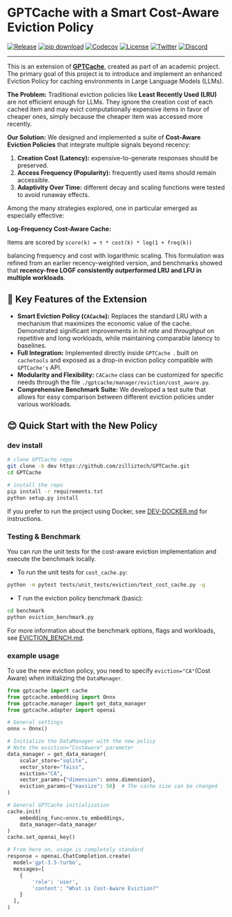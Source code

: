 # GPTCache with a Smart Cost-Aware Eviction Policy

[![Release](https://img.shields.io/pypi/v/gptcache?label=Release&color&logo=Python)](https://pypi.org/project/gptcache/)
[![pip download](https://img.shields.io/pypi/dm/gptcache.svg?color=bright-green&logo=Pypi)](https://pypi.org/project/gptcache/)
[![Codecov](https://img.shields.io/codecov/c/github/zilliztech/GPTCache/dev?label=Codecov&logo=codecov&token=E30WxqBeJJ)](https://codecov.io/gh/zilliztech/GPTCache)
[![License](https://img.shields.io/badge/License-MIT-blue.svg)](https://opensource.org/license/mit/)
[![Twitter](https://img.shields.io/twitter/url/https/twitter.com/zilliz_universe.svg?style=social&label=Follow%20%40Zilliz)](https://twitter.com/zilliz_universe)
[![Discord](https://img.shields.io/discord/1092648432495251507?label=Discord&logo=discord)](https://discord.gg/Q8C6WEjSWV)

---

This is an extension of **[GPTCache](https://github.com/zilliztech/GPTCache)**, created as part of an academic project. The primary goal of this project is to introduce and implement an enhanced Eviction Policy for caching environments in Large Language Models (LLMs).

**The Problem:** Traditional eviction policies like **Least Recently Used (LRU)** are not efficient enough for LLMs. They ignore the creation cost of each cached item and may evict computationally expensive items in favor of cheaper ones, simply because the cheaper item was accessed more recently.

**Our Solution:** We designed and implemented a suite of **Cost-Aware Eviction Policies** that integrate multiple signals beyond recency:

1. **Creation Cost (Latency):** expensive-to-generate responses should be preserved.
2. **Access Frequency (Popularity):** frequently used items should remain accessible.
3. **Adaptivity Over Time:** different decay and scaling functions were tested to avoid runaway effects.

Among the many strategies explored, one in particular emerged as especially effective:

**Log-Frequency Cost-Aware Cache:**

Items are scored by `score(k) = τ * cost(k) * log(1 + freq(k))`

balancing frequency and cost with logarithmic scaling.
This formulation was refined from an earlier recency-weighted version, and benchmarks showed that **recency-free LOGF consistently outperformed LRU and LFU in multiple workloads**.

## 🚀 Key Features of the Extension

* **Smart Eviction Policy (`CACache`):** Replaces the standard LRU with a mechanism that maximizes the economic value of the cache. Demonstrated significant improvements in *hit rate* and *throughput* on repetitive and long workloads, while maintaining comparable latency to baselines.
* **Full Integration:** Implemented directly inside `GPTCache `. built on `cachetools` and exposed as a drop-in eviction policy compatible with `GPTCache's` API.
* **Modularity and Flexibility:** `CACache` class can be customized for specific needs through the file `./gptcache/manager/eviction/cost_aware.py`.
* **Comprehensive Benchmark Suite:** We developed a test suite that allows for easy comparison between different eviction policies under various workloads.

## 😊 Quick Start with the New Policy

### dev install

```bash
# clone GPTCache repo
git clone -b dev https://github.com/zilliztech/GPTCache.git
cd GPTCache

# install the repo
pip install -r requirements.txt
python setup.py install
```

If you prefer to run the project using Docker, see [DEV-DOCKER.md](docs/DEV-DOCKER.md) for instructions.

### Testing & Benchmark

You can run the unit tests for the cost-aware eviction implementation and execute the benchmark locally.

- To run the unit tests for `cost_cache.py`:

```bash
python -m pytest tests/unit_tests/eviction/test_cost_cache.py -q
```

- T run the eviction policy benchmark (basic):

```bash
cd benchmark
python eviction_benchmark.py
```

For more information about the benchmark options, flags and workloads, see [EVICTION_BENCH.md](benchmark/EVICTION_BENCH.md).

### example usage

To use the new eviction policy, you need to specify `eviction="CA"`(Cost Aware) when initializing the `DataManager`.

```python
from gptcache import cache
from gptcache.embedding import Onnx
from gptcache.manager import get_data_manager
from gptcache.adapter import openai

# General settings
onnx = Onnx()

# Initialize the DataManager with the new policy
# Note the eviction="CostAware" parameter
data_manager = get_data_manager(
    scalar_store="sqlite",
    vector_store="faiss",
    eviction="CA",
    vector_params={"dimension": onnx.dimension},
    eviction_params={"maxsize": 50}  # The cache size can be changed
)

# General GPTCache initialization
cache.init(
    embedding_func=onnx.to_embeddings,
    data_manager=data_manager
)
cache.set_openai_key()

# From here on, usage is completely standard
response = openai.ChatCompletion.create(
  model='gpt-3.5-turbo',
  messages=[
    {
        'role': 'user',
        'content': "What is Cost-Aware Eviction?"
    }
  ],
)
```
